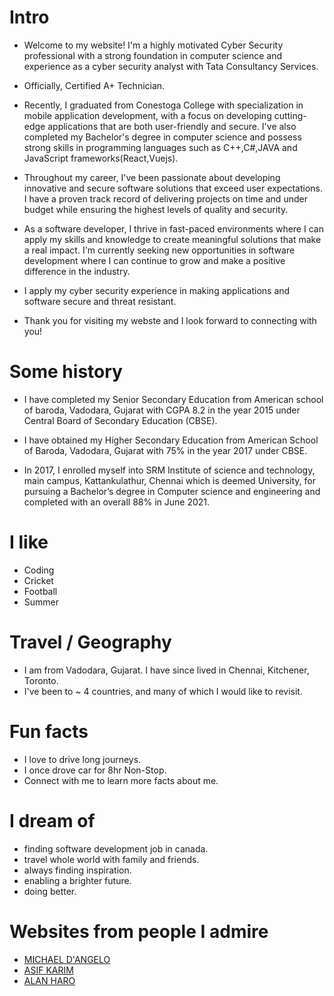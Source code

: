 # Intro

- Welcome to my website! I'm a highly motivated Cyber Security professional with a strong foundation in computer science and experience as a cyber security analyst with Tata Consultancy Services.

- Officially, Certified A+ Technician.

- Recently, I graduated from Conestoga College with specialization in mobile application development, with a focus on developing cutting-edge applications that are both user-friendly and secure. I've also completed my Bachelor's degree in computer science and possess strong skills in programming languages such as C++,C#,JAVA and JavaScript frameworks(React,Vuejs).

- Throughout my career, I've been passionate about developing innovative and secure software solutions that exceed user expectations. I have a proven track record of delivering projects on time and under budget while ensuring the highest levels of quality and security.

- As a software developer, I thrive in fast-paced environments where I can apply my skills and knowledge to create meaningful solutions that make a real impact. I'm currently seeking new opportunities in software development where I can continue to grow and make a positive difference in the industry.

- I apply my cyber security experience in making applications and software secure and threat resistant.

- Thank you for visiting my webste and I look forward to connecting with you!

# Some history

- I have completed my Senior Secondary Education from American school of baroda, Vadodara, Gujarat with CGPA 8.2 in the year 2015 under Central Board of Secondary Education (CBSE).

- I have obtained my Higher Secondary Education from American School of Baroda, Vadodara, Gujarat with 75% in the year 2017 under CBSE.

- In 2017, I enrolled myself into SRM Institute of science and technology, main campus, Kattankulathur, Chennai which is deemed University, for pursuing a Bachelor’s degree in Computer science and engineering and completed with an overall 88% in June 2021.

# I like

- Coding
- Cricket
- Football
- Summer

# Travel / Geography

- I am from Vadodara, Gujarat. I have since lived in Chennai, Kitchener, Toronto.
- I've been to ~ 4 countries, and many of which I would like to revisit.

# Fun facts

- I love to drive long journeys.
- I once drove car for 8hr Non-Stop.
- Connect with me to learn more facts about me.

# I dream of

- finding software development job in canada.
- travel whole world with family and friends.
- always finding inspiration.
- enabling a brighter future.
- doing better.

# Websites from people I admire

- [MICHAEL D'ANGELO](https://mldangelo.com/)
- [ASIF KARIM](https://asif-karim.vercel.app)
- [ALAN HARO](https://aharo.netlify.app/)
